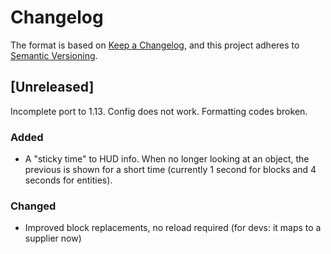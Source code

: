 # Changelog

The format is based on [Keep a Changelog](https://keepachangelog.com/en/1.0.0/),
and this project adheres to [Semantic Versioning](https://semver.org/spec/v2.0.0.html).

## [Unreleased]
Incomplete port to 1.13. Config does not work. Formatting codes broken.
### Added
- A "sticky time" to HUD info. When no longer looking at an object, the previous is shown for a short time (currently 1 second for blocks and 4 seconds for entities).
### Changed
- Improved block replacements, no reload required (for devs: it maps to a supplier now)
